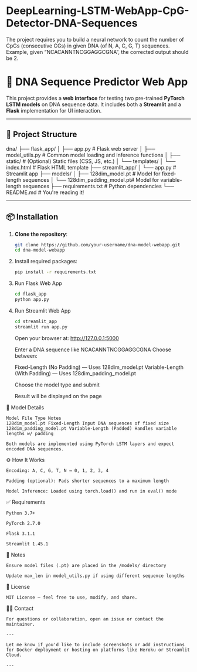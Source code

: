 # DeepLearning-LSTM-WebApp-CpG-Detector-DNA-Sequences
The project requires you to build a neural network to count the number of CpGs (consecutive CGs) in given DNA (of N, A, C, G, T) sequences. Example, given “NCACANNTNCGGAGGCGNA”, the corrected output should be 2.
# 🧬 DNA Sequence Predictor Web App

This project provides a **web interface** for testing two pre-trained **PyTorch LSTM models** on DNA sequence data. It includes both a **Streamlit** and a **Flask** implementation for UI interaction.

---

## 📂 Project Structure

dna/
├── flask_app/
│ ├── app.py # Flask web server
│ ├── model_utils.py # Common model loading and inference functions
│ ├── static/ # (Optional) Static files (CSS, JS, etc.)
│ └── templates/
│ └── index.html # Flask HTML template
├── streamlit_app/
│ └── app.py # Streamlit app
├── models/
│ ├── 128dim_model.pt # Model for fixed-length sequences
│ └── 128dim_padding_model.pt# Model for variable-length sequences
├── requirements.txt # Python dependencies
└── README.md # You're reading it!

---

## 📦 Installation

1. **Clone the repository**:

   ```bash
   git clone https://github.com/your-username/dna-model-webapp.git
   cd dna-model-webapp
   ```

2. Install required packages:
   ```bash
   pip install -r requirements.txt
   ```
3. Run Flask Web App
   ```bash
   cd flask_app
   python app.py
   ```
4. Run Streamlit Web App

   ```bash
   cd streamlit_app
   streamlit run app.py
   ```

   Open your browser at: http://127.0.0.1:5000

   Enter a DNA sequence like NCACANNTNCGGAGGCGNA
   Choose between:

   Fixed-Length (No Padding) — Uses 128dim_model.pt
   Variable-Length (With Padding) — Uses 128dim_padding_model.pt

   Choose the model type and submit

   Result will be displayed on the page

🧠 Model Details

    Model File Type Notes
    128dim_model.pt Fixed-Length Input DNA sequences of fixed size
    128dim_padding_model.pt Variable-Length (Padded) Handles variable lengths w/ padding

    Both models are implemented using PyTorch LSTM layers and expect encoded DNA sequences.

⚙️ How It Works

    Encoding: A, C, G, T, N → 0, 1, 2, 3, 4

    Padding (optional): Pads shorter sequences to a maximum length

    Model Inference: Loaded using torch.load() and run in eval() mode

✅ Requirements

    Python 3.7+

    PyTorch 2.7.0

    Flask 3.1.1

    Streamlit 1.45.1

📌 Notes

    Ensure model files (.pt) are placed in the /models/ directory

    Update max_len in model_utils.py if using different sequence lengths

📄 License

    MIT License – feel free to use, modify, and share.

🙋‍♂️ Contact

    For questions or collaboration, open an issue or contact the maintainer.

    ---

    Let me know if you'd like to include screenshots or add instructions for Docker deployment or hosting on platforms like Heroku or Streamlit Cloud.

    ---

